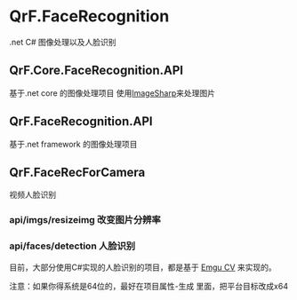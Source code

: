 # QrF.FaceRecognition
.net C# 图像处理以及人脸识别


## QrF.Core.FaceRecognition.API 
基于.net core 的图像处理项目
使用[ImageSharp](https://github.com/SixLabors/ImageSharp)来处理图片

## QrF.FaceRecognition.API
基于.net framework 的图像处理项目

## QrF.FaceRecForCamera
视频人脸识别

### api/imgs/resizeimg 改变图片分辨率

### api/faces/detection 人脸识别

目前，大部分使用C#实现的人脸识别的项目，都是基于 [Emgu CV](https://github.com/emgucv/emgucv) 来实现的。

注意：如果你得系统是64位的，最好在项目属性-生成 里面，把平台目标改成x64
